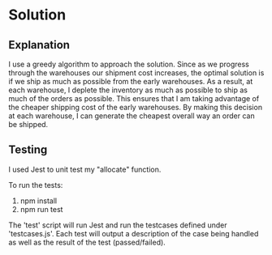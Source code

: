 # Solution

## Explanation

I use a greedy algorithm to approach the solution. Since as we progress through the warehouses our shipment cost increases, the optimal solution is if we ship as much as possible from the early warehouses. As a result, at each warehouse, I deplete the inventory as much as possible to ship as much of the orders as possible. This ensures that I am taking advantage of the cheaper shipping cost of the early warehouses. By making this decision at each warehouse, I can generate the cheapest overall way an order can be shipped.

## Testing

I used Jest to unit test my "allocate" function.

To run the tests:

1. npm install
2. npm run test

The 'test' script will run Jest and run the testcases defined under 'testcases.js'.
Each test will output a description of the case being handled as well as the result of the test (passed/failed).